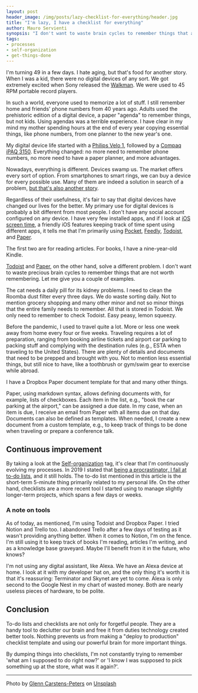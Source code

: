 ```yaml
---
layout: post
header_image: /img/posts/lazy-checklist-for-everything/header.jpg
title: "I'm lazy, I have a checklist for everything"
author: Mauro Servienti
synopsis: "I don't want to waste brain cycles to remember things that aren't worth remembering. To-do lists and checklists are a much better approach. They help me not to forget things, and simultaneously, they free up my brainpower for more important matters."
tags:
- processes
- self-organization
- get-things-done
---
```


I'm turning 49 in a few days. I hate aging, but that's food for another story. When I was a kid, there were no digital devices of any sort. We got extremely excited when Sony released the [Walkman](https://en.wikipedia.org/wiki/Walkman). We were used to 45 RPM portable record players.

In such a world, everyone used to memorize a lot of stuff. I still remember home and friends' phone numbers from 40 years ago. Adults used the prehistoric edition of a digital device, a paper "agenda" to remember things, but not kids. Using agendas was a terrible experience. I have clear in my mind my mother spending hours at the end of every year copying essential things, like phone numbers, from one planner to the new year's one.

My digital device life started with a [Philips Velo 1](https://americanhistory.si.edu/collections/search/object/nmah_1827950), followed by a [Compaq iPAQ 3150](http://pencomputing.com/frames/compaq_ipaq_3610.html). Everything changed: no more need to remember phone numbers, no more need to have a paper planner, and more advantages.

Nowadays, everything is different. Devices swamp us. The market offers every sort of option. From smartphones to smart rings, we can buy a device for every possible use. Many of them are indeed a solution in search of a problem, [but that's also another story](https://milestone.topics.it/2021/12/27/do-I-still-need-a-smartwatch.html).

Regardless of their usefulness, it's fair to say that digital devices have changed our lives for the better. My primary use for digital devices is probably a bit different from most people. I don't have any social account configured on any device. I have very few installed apps, and if I look at [iOS screen time](https://support.apple.com/en-us/HT208982), a friendly iOS features keeping track of time spent using different apps, it tells me that I'm primarily using [Pocket](https://getpocket.com/), [Feedly](https://www.feedly.com), [Todoist](https://todoist.com), and [Paper](https://www.dropbox.com/paper).

The first two are for reading articles. For books, I have a nine-year-old Kindle.

[Todoist](https://todoist.com) and [Paper](https://www.dropbox.com/paper), on the other hand, solve a different problem. I don't want to waste precious brain cycles to remember things that are not worth remembering. Let me give you a couple of examples.

The cat needs a daily pill for its kidney problems. I need to clean the Roomba dust filter every three days. We do waste sorting daily. Not to mention grocery shopping and many other minor and not so minor things that the entire family needs to remember. All that is stored in Todoist. We only need to remember to check Todoist. Easy peasy, lemon squeezy.

Before the pandemic, I used to travel quite a lot. More or less one week away from home every four or five weeks. Traveling requires a lot of preparation, ranging from booking airline tickets and airport car parking to packing stuff and complying with the destination rules (e.g., ESTA when traveling to the United States). There are plenty of details and documents that need to be prepped and brought with you. Not to mention less essential things, but still nice to have, like a toothbrush or gym/swim gear to exercise while abroad.

I have a Dropbox Paper document template for that and many other things.

Paper, using markdown syntax, allows defining documents with, for example, lists of checkboxes. Each item in the list, e.g., "book the car parking at the airport," can be assigned a due date. In my case, when an item is due, I receive an email from Paper with all items due on that day. Documents can also be defined as templates. When needed, I create a new document from a custom template, e.g., to keep track of things to be done when traveling or prepare a conference talk.

## Continuous improvement

By taking a look at the [Self-organization](https://milestone.topics.it/tags/self-organization.html) tag, it's clear that I'm continuously evolving my processes. In 2019 I stated that [being a procrastinator, I fail at to-do lists](https://milestone.topics.it/2019/01/23/i-m-a-procrastinator-i-fail-at-to-do-lists.html), and it still holds. The to-do list mentioned in this article is the short-term 5-minute thing primarily related to my personal life. On the other hand, checklists are a more recent tool I started using to manage slightly longer-term projects, which spans a few days or weeks.

### A note on tools

As of today, as mentioned, I'm using Todoist and Dropbox Paper. I tried Notion and Trello too. I abandoned Trello after a few days of testing as it wasn't providing anything better. When it comes to Notion, I'm on the fence. I'm still using it to keep track of books I'm reading, articles I'm writing, and as a knowledge base graveyard. Maybe I'll benefit from it in the future, who knows?

I'm not using any digital assistant, like Alexa. We have an Alexa device at home. I look at it with my developer hat on, and the only thing it's worth it is that it's reassuring: Terminator and Skynet are yet to come. Alexa is only second to the Google Nest in my chart of wasted money. Both are nearly useless pieces of hardware, to be polite.

## Conclusion 

To-do lists and checklists are not only for forgetful people. They are a handy tool to declutter our brain and free it from duties technology created better tools. Nothing prevents us from making a "deploy to production" checklist template and using our powerful brain for more important things.

By dumping things into checklists, I'm not constantly trying to remember 'what am I supposed to do right now?' or 'I know I was supposed to pick something up at the store, what was it again?'.

---

Photo by <a href="https://unsplash.com/@glenncarstenspeters?utm_source=unsplash&utm_medium=referral&utm_content=creditCopyText">Glenn Carstens-Peters</a> on <a href="https://unsplash.com/?utm_source=unsplash&utm_medium=referral&utm_content=creditCopyText">Unsplash</a>
